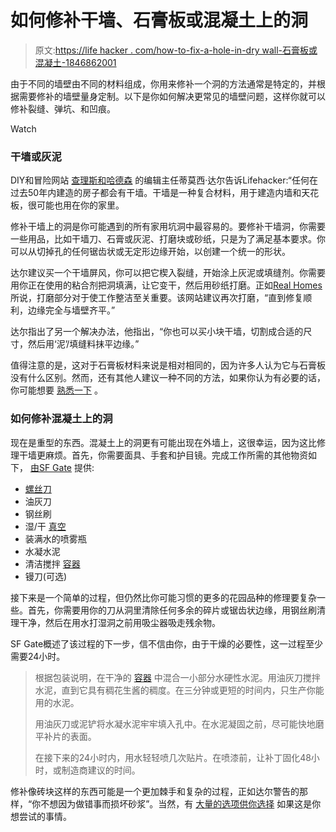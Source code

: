 # 如何修补干墙、石膏板或混凝土上的洞

> 原文:[https://life hacker . com/how-to-fix-a-hole-in-dry wall-石膏板或混凝土-1846862001](https://lifehacker.com/how-to-fix-a-hole-in-drywall-plasterboard-or-concrete-1846862001)

由于不同的墙壁由不同的材料组成，你用来修补一个洞的方法通常是特定的，并根据需要修补的墙壁量身定制。以下是你如何解决更常见的墙壁问题，这样你就可以修补裂缝、弹坑、和凹痕。

Watch

### 干墙或灰泥

DIY和冒险网站 [查理斯和哈德森](https://charlesandhudson.com/about/) 的编辑主任蒂莫西·达尔告诉Lifehacker:“任何在过去50年内建造的房子都会有干墙。干墙是一种复合材料，用于建造内墙和天花板，很可能也用在你的家里。

修补干墙上的洞是你可能遇到的所有家用坑洞中最容易的。要修补干墙洞，你需要一些用品，比如干墙刀、石膏或灰泥、打磨块或砂纸，只是为了满足基本要求。你可以从切掉孔的任何锯齿状或无定形边缘开始，以创建一个统一的形状。

达尔建议买一个干墙屏风，你可以把它楔入裂缝，开始涂上灰泥或填缝剂。你需要用你正在使用的粘合剂把洞填满，让它变干，然后用砂纸打磨。正如[Real Homes](https://www.realhomes.com/advice/how-to-fix-a-hole-in-the-wall)所说，打磨部分对于使工作整洁至关重要。该网站建议再次打磨，“直到修复顺利，边缘完全与墙壁齐平。”

达尔指出了另一个解决办法，他指出，“你也可以买小块干墙，切割成合适的尺寸，然后用‘泥’/填缝料抹平边缘。”

值得注意的是，这对于石膏板材料来说是相对相同的，因为许多人认为它与石膏板没有什么区别。然而，还有其他人建议一种不同的方法，如果你认为有必要的话，你可能想要 [熟悉一下](https://www.realhomes.com/advice/how-to-fix-a-hole-in-the-wall) 。

### 如何修补混凝土上的洞

现在是重型的东西。混凝土上的洞更有可能出现在外墙上，这很幸运，因为这比修理干墙更麻烦。首先，你需要面具、手套和护目镜。完成工作所需的其他物资如下， [由SF Gate](https://homeguides.sfgate.com/fill-hole-exterior-concrete-wall-home-before-painting-29891.html) 提供:

*   [螺丝刀](https://www.walmart.com/search/?query=screwdriver)
*   油灰刀
*   钢丝刷
*   湿/干 [真空](https://www.dyson.com/en)
*   装满水的喷雾瓶
*   水凝水泥
*   清洁搅拌 [容器](https://www.walmart.com/search/?query=container)
*   镘刀(可选)

接下来是一个简单的过程，但仍然比你可能习惯的更多的花园品种的修理要复杂一些。首先，你需要用你的刀从洞里清除任何多余的碎片或锯齿状边缘，用钢丝刷清理干净，然后在用水打湿洞之前用吸尘器吸走残余物。

SF Gate概述了该过程的下一步，信不信由你，由于干燥的必要性，这一过程至少需要24小时。

> 根据包装说明，在干净的 [容器](https://www.walmart.com/search/?query=container) 中混合一小部分水硬性水泥。用油灰刀搅拌水泥，直到它具有稠花生酱的稠度。在三分钟或更短的时间内，只生产你能用的水泥。
> 
> 用油灰刀或泥铲将水凝水泥牢牢填入孔中。在水泥凝固之前，尽可能快地磨平补片的表面。
> 
> 在接下来的24小时内，用水轻轻喷几次贴片。在喷漆前，让补丁固化48小时，或制造商建议的时间。

修补像砖块这样的东西可能是一个更加棘手和复杂的过程，正如达尔警告的那样，“你不想因为做错事而损坏砂浆”。当然，有 [大量的选项供你选择](https://diyhomeownerhero.com/brick-patching/#:~:text=Use%20silicone%20caulk%20to%20fill,debris%20and%20pieces%20of%20brick.) 如果这是你想尝试的事情。